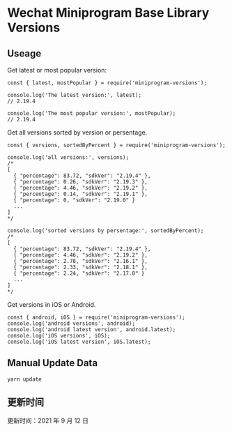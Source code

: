 
# Wechat Miniprogram Base Library Versions

## Useage

Get latest or most popular version:

```;
const { latest, mostPopular } = require('miniprogram-versions');

console.log('The latest version:', latest);
// 2.19.4

console.log('The most popular version:', mostPopular);
// 2.19.4

```

Get all versions sorted by version or persentage.

```
const { versions, sortedByPercent } = require('miniprogram-versions');

console.log('all versions:', versions);
/*
[
  { "percentage": 83.72, "sdkVer": "2.19.4" },
  { "percentage": 0.26, "sdkVer": "2.19.3" },
  { "percentage": 4.46, "sdkVer": "2.19.2" },
  { "percentage": 0.14, "sdkVer": "2.19.1" },
  { "percentage": 0, "sdkVer": "2.19.0" }
  ...
]
*/

console.log('sorted versions by persentage:', sortedByPercent);
/*
[
  { "percentage": 83.72, "sdkVer": "2.19.4" },
  { "percentage": 4.46, "sdkVer": "2.19.2" },
  { "percentage": 2.78, "sdkVer": "2.16.1" },
  { "percentage": 2.33, "sdkVer": "2.18.1" },
  { "percentage": 2.24, "sdkVer": "2.17.0" }
  ...
]
*/
```

Get versions in iOS or Android.

```
const { android, iOS } = require('miniprogram-versions');
console.log('android versions', android);
console.log('android latest version', android.latest);
console.log('iOS versions', iOS);
console.log('iOS latest version', iOS.latest);
```

## Manual Update Data

```
yarn update
```

## 更新时间

更新时间：2021 年 9 月 12 日
